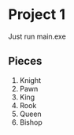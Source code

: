 # Project 1

Just run main.exe

## Pieces
1.  Knight
2.  Pawn
3.  King
4.  Rook
5.  Queen
6.  Bishop